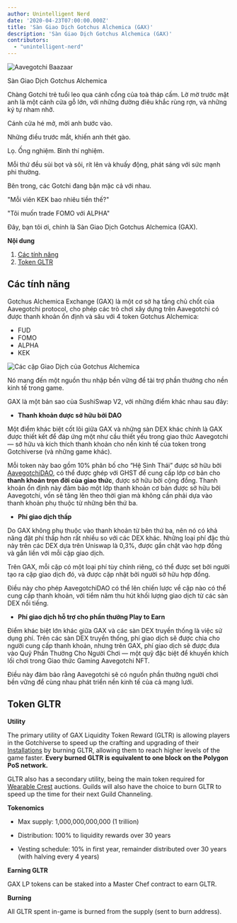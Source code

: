 ```yaml
---
author: Unintelligent Nerd
date: '2020-04-23T07:00:00.000Z'
title: 'Sàn Giao Dịch Gotchus Alchemica (GAX)'
description: 'Sàn Giao Dịch Gotchus Alchemica (GAX)'
contributors:
  - "unintelligent-nerd"
---
```


<div class="headerImageContainer">
<img class="headerImage" src="/gotchus-alchemica-exchange/wizard-aavegotchi.gif" alt="Aavegotchi Baazaar">
<p class="headerImageText">Sàn Giao Dịch Gotchus Alchemica</p>
</div>

Chàng Gotchi trẻ tuổi leo qua cánh cổng của toà tháp cấm. Lờ mờ trước mặt anh là một cánh cửa gỗ lớn, với những đường điêu khắc rùng rợn, và những ký tự nham nhỡ.

Cánh cửa hé mở, mời anh bước vào.

Những điều trước mắt, khiến anh thét gào.

Lọ. Ống nghiệm. Bình thí nghiệm.

Mỗi thứ đều sủi bọt và sôi, rít lên và khuấy động, phát sáng với sức mạnh phi thường.

Bên trong, các Gotchi đang bận mặc cả với nhau.

"Mỗi viên KEK bao nhiêu tiền thế?"

"Tôi muốn trade FOMO với ALPHA"

Đây, bạn tôi ơi, chính là Sàn Giao Dịch Gotchus Alchemica (GAX).

<div class="contentsBox">

**Nội dung**

<ol>
<li><a href=#features>Các tính năng</a></li>
<li><a href=#gltr-token>Token GLTR</a></li>
</ol>

</div>

## Các tính năng

Gotchus Alchemica Exchange (GAX) là một cơ sở hạ tầng chủ chốt của Aavegotchi protocol, cho phép các trò chơi xây dựng trên Aavegotchi có được thanh khoản ổn định và sâu với 4 token Gotchus Alchemica:

* FUD
* FOMO
* ALPHA
* KEK

<img class="bodyImage" src="/gotchus-alchemica-exchange/gotchus-alchemica-exchange-pairs.png" alt="Các cặp Giao Dịch của Gotchus Alchemica" />

Nó mang đến một nguồn thu nhập bền vững để tài trợ phần thưởng cho nền kinh tế trong game.

GAX là một bản sao của SushiSwap V2, với những điểm khác nhau sau đây:

* **Thanh khoản được sở hữu bởi DAO**

Một điểm khác biệt cốt lõi giữa GAX và những sàn DEX khác chính là GAX được thiết kết để đáp ứng một như cầu thiết yếu trong giao thức Aavegotchi — sở hữu và kích thích thanh khoản cho nền kinh tế của token trong Gotchiverse (và những game khác).

Mỗi token này bao gồm 10% phân bố cho “Hệ Sinh Thái” được sở hữu bởi [AavegotchiDAO](/dao), có thể được ghép với GHST để cung cấp lớp cơ bản cho **thanh khoản trọn đời của giao thức**, được sở hữu bởi cộng đồng. Thanh khoản ổn định này đảm bảo một lớp thanh khoản cơ bản được sở hữu bởi Aavegotchi, vốn sẽ tăng lên theo thời gian mà không cần phải dựa vào thanh khoản phụ thuộc từ những bên thứ ba.

* **Phí giao dịch thấp**

Do GAX không phụ thuộc vào thanh khoản từ bên thứ ba, nên nó có khả năng đặt phí thấp hơn rất nhiều so với các DEX khác. Những loại phí đặc thù này trên các DEX dựa trên Uniswap là 0,3%, được gắn chặt vào hợp đồng và gắn liền với mỗi cặp giao dịch.

Trên GAX, mỗi cặp có một loại phí tùy chỉnh riêng, có thể được set bởi người tạo ra cặp giao dịch đó, và được cặp nhật bởi người sở hữu hợp đồng.

Điều này cho phép AavegotchiDAO có thể lên chiến lược về cặp nào có thể cung cấp thanh khoản, với tiềm năm thu hút khối lượng giao dịch từ các sàn DEX nổi tiếng.

* **Phí giao dịch hỗ trợ cho phần thưởng Play to Earn**

Điểm khác biệt lớn khác giữa GAX và các sàn DEX truyền thống là việc sử dụng phí. Trên các sàn DEX truyền thống, phí giao dịch sẽ được chia cho người cung cấp thanh khoản, nhưng trên GAX, phí giao dịch sẽ được đưa vào Quỹ Phần Thưởng Cho Người Chơi — một quỹ đặc biệt để khuyến khích lối chơi trong Giao thức Gaming Aavegotchi NFT.

Điều này đảm bảo rằng Aavegotchi sẽ có nguồn phần thưởng người chơi bền vững để cùng nhau phát triển nền kinh tế của cả mạng lưới.

## Token GLTR

**Utility**

The primary utility of GAX Liquidity Token Reward (GLTR) is allowing players in the Gotchiverse to speed up the crafting and upgrading of their [Installations](/gotchiverse#building-on-realm-parcels) by burning GLTR, allowing them to reach higher levels of the game faster. **Every burned GLTR is equivalent to one block on the Polygon PoS network.**

GLTR also has a secondary utility, being the main token required for [Wearable Crest](/guild#accessing-a-guild) auctions. Guilds will also have the choice to burn GLTR to speed up the time for their next Guild Channeling.

**Tokenomics**

* Max supply: 1,000,000,000,000 (1 trillion)

* Distribution: 100% to liquidity rewards over 30 years

* Vesting schedule: 10% in first year, remainder distributed over 30 years (with halving every 4 years)

**Earning GLTR**

GAX LP tokens can be staked into a Master Chef contract to earn GLTR.

**Burning**

All GLTR spent in-game is burned from the supply (sent to burn address).

